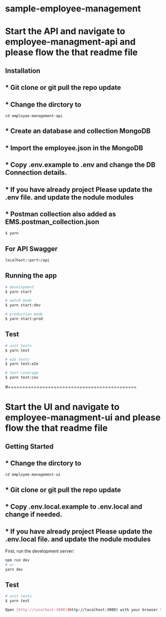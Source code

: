 # sample-employee-management

# Start the API and navigate to employee-managment-api and please flow the that readme file

## Installation

## * Git clone or git pull the repo update
## * Change the dirctory to 
```
cd employee-management-api
```
## * Create an database and collection MongoDB  

## * Import the  employee.json in the MongoDB  
## * Copy .env.example to .env and change the DB Connection details.
## * If you have already project Please update the .env file. and update the nodule modules 


## * Postman collection also added as EMS.postman_collection.json


```bash
$ yarn
```
## For API Swagger
```bash
localhost:<port>/api
```


## Running the app

```bash
# development
$ yarn start

# watch mode
$ yarn start:dev

# production mode
$ yarn start:prod
```

## Test

```bash
# unit tests
$ yarn test

# e2e tests
$ yarn test:e2e

# test coverage
$ yarn test:cov
```
#=============================================
# Start the UI and navigate to employee-managment-ui and please flow the that readme file


## Getting Started
## * Change the dirctory to 
```
cd employee-management-ui
```
## * Git clone or git pull the repo update

## * Copy .env.local.example to .env.local and change if needed.

## * If you have already project Please update the .env.local file. and update the nodule modules 

First, run the development server:

```bash
npm run dev
# or
yarn dev
```

## Test

```bash
# unit tests
$ yarn test

Open [http://localhost:3000](http://localhost:3000) with your browser to see the result.